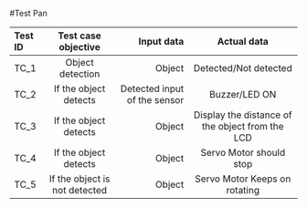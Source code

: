 #Test Pan

| Test ID | Test case objective | Input data | Actual data |
| :------------ |:---------------:| ----------------:|:------------:|
| TC_1     | Object detection | Object| Detected/Not detected |
| TC_2     | If the object detects |  Detected input of the sensor | Buzzer/LED ON |
| TC_3 | If the object detects | Object | Display the distance of the object from the LCD |
| TC_4 | If the object detects | Object | Servo Motor should stop | 
| TC_5 | If the object is not detected | Object | Servo Motor Keeps on rotating |
